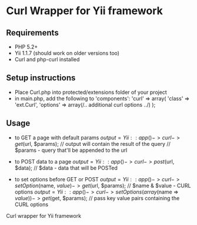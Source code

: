 # Curl Wrapper for Yii framework

## Requirements
* PHP 5.2+
* Yii 1.1.7 (should work on older versions too)
* Curl and php-curl installed

## Setup instructions

* Place Curl.php into protected/extensions folder of your project
* in main.php, add the following to 'components':
	'curl' => array(
			'class' => 'ext.Curl',
			'options' => array(/.. additional curl options ../)
		);

## Usage
* to GET a page with default params
	$output = Yii::app()->curl->get($url, $params);
	// output will contain the result of the query
	// $params - query that'll be appended to the url

* to POST data to a page
	$output = Yii::app()->curl->post($url, $data);
	// $data - data that will be POSTed

* to set options before GET or POST
	$output = Yii::app()->curl->setOption($name, $value)->get($url, $params);
	// $name & $value - CURL options
	$output = Yii::app()->curl->setOptions(array($name => $value))->get($get, $params);
	// pass key value pairs containing the CURL options

Curl wrapper for Yii framework
